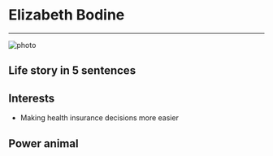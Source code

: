 # Elizabeth Bodine

---

![photo](http://www.fancyhands.com/images/default-avatar-250x250.png)

## Life story in 5 sentences

## Interests
- Making health insurance decisions more easier

## Power animal

